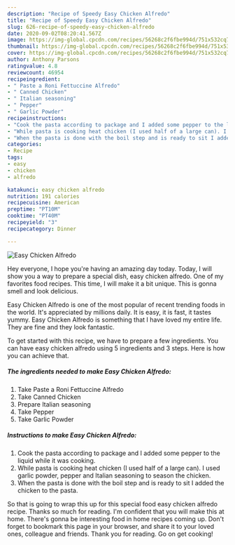 ```yaml
---
description: "Recipe of Speedy Easy Chicken Alfredo"
title: "Recipe of Speedy Easy Chicken Alfredo"
slug: 626-recipe-of-speedy-easy-chicken-alfredo
date: 2020-09-02T08:20:41.567Z
image: https://img-global.cpcdn.com/recipes/56268c2f6fbe994d/751x532cq70/easy-chicken-alfredo-recipe-main-photo.jpg
thumbnail: https://img-global.cpcdn.com/recipes/56268c2f6fbe994d/751x532cq70/easy-chicken-alfredo-recipe-main-photo.jpg
cover: https://img-global.cpcdn.com/recipes/56268c2f6fbe994d/751x532cq70/easy-chicken-alfredo-recipe-main-photo.jpg
author: Anthony Parsons
ratingvalue: 4.8
reviewcount: 46954
recipeingredient:
- " Paste a Roni Fettuccine Alfredo"
- " Canned Chicken"
- " Italian seasoning"
- " Pepper"
- " Garlic Powder"
recipeinstructions:
- "Cook the pasta according to package and I added some pepper to the liquid while it was cooking."
- "While pasta is cooking heat chicken (I used half of a large can). I used garlic powder, pepper and Italian seasoning to season the chicken."
- "When the pasta is done with the boil step and is ready to sit I added the chicken to the pasta."
categories:
- Recipe
tags:
- easy
- chicken
- alfredo

katakunci: easy chicken alfredo 
nutrition: 191 calories
recipecuisine: American
preptime: "PT10M"
cooktime: "PT40M"
recipeyield: "3"
recipecategory: Dinner

---
```



![Easy Chicken Alfredo](https://img-global.cpcdn.com/recipes/56268c2f6fbe994d/751x532cq70/easy-chicken-alfredo-recipe-main-photo.jpg)

Hey everyone, I hope you're having an amazing day today. Today, I will show you a way to prepare a special dish, easy chicken alfredo. One of my favorites food recipes. This time, I will make it a bit unique. This is gonna smell and look delicious.

Easy Chicken Alfredo is one of the most popular of recent trending foods in the world. It's appreciated by millions daily. It is easy, it is fast, it tastes yummy. Easy Chicken Alfredo is something that I have loved my entire life. They are fine and they look fantastic.




To get started with this recipe, we have to prepare a few ingredients. You can have easy chicken alfredo using 5 ingredients and 3 steps. Here is how you can achieve that.

<!--inarticleads1-->

##### The ingredients needed to make Easy Chicken Alfredo:

1. Take  Paste a Roni Fettuccine Alfredo
1. Take  Canned Chicken
1. Prepare  Italian seasoning
1. Take  Pepper
1. Take  Garlic Powder




<!--inarticleads2-->

##### Instructions to make Easy Chicken Alfredo:

1. Cook the pasta according to package and I added some pepper to the liquid while it was cooking.
1. While pasta is cooking heat chicken (I used half of a large can). I used garlic powder, pepper and Italian seasoning to season the chicken.
1. When the pasta is done with the boil step and is ready to sit I added the chicken to the pasta.




So that is going to wrap this up for this special food easy chicken alfredo recipe. Thanks so much for reading. I'm confident that you will make this at home. There's gonna be interesting food in home recipes coming up. Don't forget to bookmark this page in your browser, and share it to your loved ones, colleague and friends. Thank you for reading. Go on get cooking!
